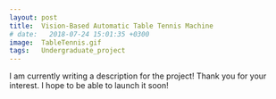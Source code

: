 ```yaml
---
layout: post
title:  Vision-Based Automatic Table Tennis Machine
# date:   2018-07-24 15:01:35 +0300
image:  TableTennis.gif
tags:   Undergraduate_project
---
```

I am currently writing a description for the project! Thank you for your interest. I hope to be able to launch it soon!